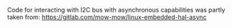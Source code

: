 Code for interacting with I2C bus with asynchronous capabilities was partly taken from:
https://gitlab.com/mow-mow/linux-embedded-hal-async